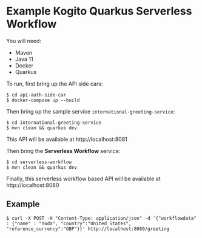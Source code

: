 # Example Kogito Quarkus Serverless Workflow

You will need:

- Maven
- Java 11
- Docker
- Quarkus

To run, first bring up the API side cars:

```shell
$ cd api-auth-side-car
$ docker-compose up --build
```

Then bring up the sample service `international-greeting-service`:

```shell
$ cd international-greeting-service
$ mvn clean && quarkus dev
```

This API will be available at http://localhost:8081

Then bring the **Serverless Workflow** service:

```shell
$ cd serverless-workflow
$ mvn clean && quarkus dev
```

Finally, this serverless workflow based API will be available at http://localhost:8080

## Example

```shell
$ curl -X POST -H "Content-Type: application/json" -d '{"workflowdata" : {"name" : "Yoda", "country":"United States", "reference_currency":"GBP"}}' http://localhost:8080/greeting
```
